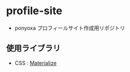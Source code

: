 # profile-site

-   ponyoxa プロフィールサイト作成用リポジトリ

## 使用ライブラリ

-   CSS : [Materialize](https://materializeweb.com/)
